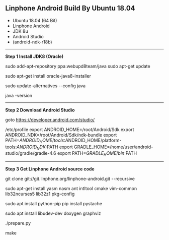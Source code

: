 Linphone Android Build By Ubuntu 18.04
----
- Ubuntu 18.04 (64 Bit)
- Linphone Android
- JDK 8u
- Android Studio
- (android-ndk-r18b)

----
**Step 1 Install JDK8 (Oracle)**

  sudo add-apt-repository ppa:webupd8team/java
  sudo apt-get update

  sudo apt-get install oracle-java8-installer

  sudo update-alternatives --config java

  java -version

----
**Step 2 Download Android Studio**

goto https://developer.android.com/studio/

/etc/profile
  export ANDROID_HOME=/root/Android/Sdk
  export ANDROID_NDK=/root/Android/Sdk/ndk-bundle
  export PATH=$ANDROID_HOME/tools:$ANDROID_HOME/platform-tools:$ANDROID_NDK:$PATH
  export GRADLE_HOME=/home/user/android-studio/gradle/gradle-4.6
  export PATH=$GRADLE_HOME/bin:$PATH

----
**Step 3 Get Linphone Android source code**

  git clone git://git.linphone.org/linphone-android.git --recursive

  sudo apt-get install yasm nasm ant intltool cmake vim-common lib32ncurses5 lib32z1 pkg-config

  sudo apt install python-pip
  pip install pystache

  sudo apt install libudev-dev doxygen graphviz

./prepare.py

make

